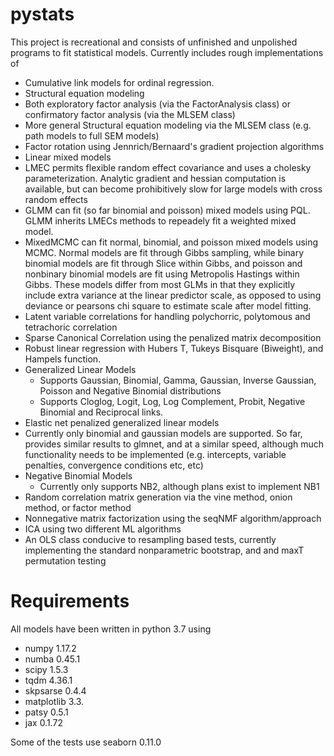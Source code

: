 # pystats
This project is recreational and consists of unfinished and unpolished programs to fit statistical models. Currently includes rough implementations of 
- Cumulative link models for ordinal regression.  
- Structural equation modeling
 - Both exploratory factor analysis (via the FactorAnalysis class) or confirmatory factor analysis (via the MLSEM class)
 - More general Structural equation modeling via the MLSEM class (e.g. path models to full SEM models)
  - Factor rotation using Jennrich/Bernaard's gradient projection algorithms
- Linear mixed models 
 - LMEC permits flexible random effect covariance and uses a cholesky parameterization.  Analytic gradient and hessian computation is available, but can become prohibitively slow for large models with cross random effects
 - GLMM can fit (so far binomial and poisson) mixed models using PQL.  GLMM inherits LMECs methods to repeadely fit a weighted mixed model.
 - MixedMCMC can fit normal, binomial, and poisson mixed models using MCMC.  Normal models are fit through Gibbs sampling, while binary binomial models are fit through Slice within Gibbs, and poisson and nonbinary binomial models are fit using Metropolis Hastings within Gibbs. These models differ from most GLMs in that they explicitly include extra variance at the linear predictor scale, as opposed to using deviance or pearsons chi square to estimate scale after model fitting.
- Latent variable correlations for handling polychorric, polytomous and tetrachoric correlation
- Sparse Canonical Correlation using the penalized matrix decomposition
- Robust linear regression with Hubers T, Tukeys Bisquare (Biweight), and Hampels function.
- Generalized Linear Models 
  - Supports Gaussian, Binomial, Gamma, Gaussian, Inverse Gaussian, Poisson and Negative Binomial distributions
  - Supports Cloglog, Logit, Log, Log Complement, Probit, Negative Binomial and Reciprocal links.
- Elastic net penalized generalized linear models
 - Currently only binomial and gaussian models are supported.  So far, provides similar results to glmnet, and at a similar speed, although much functionality needs to be implemented (e.g. intercepts, variable penalties, convergence conditions etc, etc)
- Negative Binomial Models
  - Currently only supports NB2, although plans exist to implement NB1 
- Random correlation matrix generation via the vine method, onion method, or factor method
- Nonnegative matrix factorization using the seqNMF algorithm/approach
- ICA using two different ML algorithms
- An OLS class conducive to resampling based tests, currently implementing the standard nonparametric bootstrap, and and maxT permutation testing
# Requirements
All models have been written in python 3.7 using
- numpy 1.17.2
- numba 0.45.1
- scipy 1.5.3
- tqdm 4.36.1
- skpsarse 0.4.4
- matplotlib 3.3.
- patsy 0.5.1
- jax 0.1.72

Some of the tests use seaborn 0.11.0


